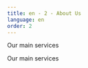 ```yaml
---
title: en - 2 - About Us
language: en
order: 2
---
```

<div class="title-block">
<p class="main-text">Our main services</p>
</div>
<div class="title-block">
<p class="main-text">Our main services</p>
</div>